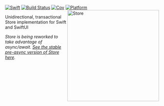 [![Swift](https://img.shields.io/badge/swift-5.5-orange.svg?style=flat)](#) [![Build Status](https://travis-ci.org/alexdrone/Store.svg?branch=master)](https://travis-ci.org/alexdrone/Store) [![Cov](https://img.shields.io/badge/coverage-45.8%25-blue.svg?style=flat)](#) [![Platform](https://img.shields.io/badge/platform-macOS%20|%20iOS%20|%20WatchOS%20|%20tvOS%20|%20Linux-red.svg?style=flat)](#)
<img src="https://raw.githubusercontent.com/alexdrone/Dispatch/master/docs/store_logo.png" width=300 alt="Store" align=right />

Unidirectional, transactional Store implementation for Swift and SwiftUI

*Store is being reworked to take advantage of async/await. [See the stable pre-async version of Store here](https://github.com/alexdrone/Store/tree/legacy).* 
